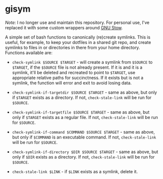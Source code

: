 # gisym

*Note:* I no longer use and maintain this repository. For personal use, I've replaced it with some custom wrappers around [GNU Stow](https://www.gnu.org/software/stow/).

A simple set of bash functions to canonically (re)create symlinks. This is useful, for example, to keep your dotfiles in a shared git repo, and create symlinks to files in or directories in there from your home directory. Functions available are:

* `check-symlink $SOURCE $TARGET` - will create a symlink from `$SOURCE` to `$TARGET`, if the `$SOURCE` file is not already present. If it is and it is a symlink, it'll be deleted and recreated to point to `$TARGET`, use appropriate relative paths for succinctness. If it exists but is not a symlink, the function will error and exit to avoid losing data.

* `check-symlink-if-targetdir $SOURCE $TARGET` - same as above, but only if `$TARGET` exists as a directory. If not, `check-stale-link` will be run for `$SOURCE`.

* `check-symlink-if-targetfile $SOURCE $TARGET` - same as above, but only if `$TARGET` exists as a regular file. If not, `check-stale-link` will be run for `$SOURCE`.

* `check-symlink-if-command $COMMAND $SOURCE $TARGET` - same as above, but only if `$COMMAND` is an executable command. If not, `check-stale-link` will be run for `$SOURCE`.

* `check-symlink-if-directory $DIR $SOURCE $TARGET` - same as above, but only if `$DIR` exists as a directory. If not, `check-stale-link` will be run for `$SOURCE`.

* `check-stale-link $LINK` - if `$LINK` exists as a symlink, delete it.
